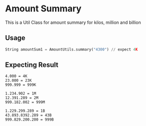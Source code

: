 # Amount Summary

This is a Util Class for amount summary for kilos, million and billion

## Usage

```python
String amountSum1 = AmountUtils.summary("4300") // expect 4K
```

## Expecting Result

```
4.000 = 4K
23.000 = 23K
999.999 = 999K

1.234.902 = 1M
12.391.289 = 2M
999.182.002 = 999M

1.229.299.289 = 1B
43.893.8392.289 = 43B
999.829.200.200 = 999B
```
